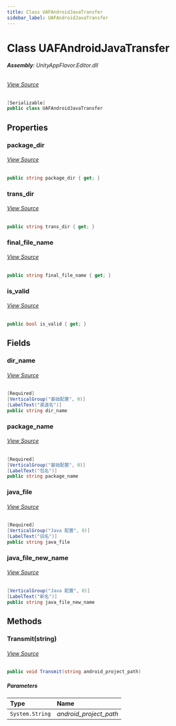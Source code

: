 ```yaml
---
title: Class UAFAndroidJavaTransfer
sidebar_label: UAFAndroidJavaTransfer
---
```

# Class UAFAndroidJavaTransfer


###### **Assembly**: UnityAppFlavor.Editor.dll
###### [View Source](https://github.com/LiuOcean/UnityAppFlavor/blob/main/UnityAppFlavor/Assets/Editor/Settings/Android/UAFAndroidJavaTransfer.cs#L8)
```csharp title="Declaration"
[Serializable]
public class UAFAndroidJavaTransfer
```
## Properties
### package_dir

###### [View Source](https://github.com/LiuOcean/UnityAppFlavor/blob/main/UnityAppFlavor/Assets/Editor/Settings/Android/UAFAndroidJavaTransfer.cs#L31)
```csharp title="Declaration"
public string package_dir { get; }
```
### trans_dir

###### [View Source](https://github.com/LiuOcean/UnityAppFlavor/blob/main/UnityAppFlavor/Assets/Editor/Settings/Android/UAFAndroidJavaTransfer.cs#L40)
```csharp title="Declaration"
public string trans_dir { get; }
```
### final_file_name

###### [View Source](https://github.com/LiuOcean/UnityAppFlavor/blob/main/UnityAppFlavor/Assets/Editor/Settings/Android/UAFAndroidJavaTransfer.cs#L42)
```csharp title="Declaration"
public string final_file_name { get; }
```
### is_valid

###### [View Source](https://github.com/LiuOcean/UnityAppFlavor/blob/main/UnityAppFlavor/Assets/Editor/Settings/Android/UAFAndroidJavaTransfer.cs#L55)
```csharp title="Declaration"
public bool is_valid { get; }
```
## Fields
### dir_name

###### [View Source](https://github.com/LiuOcean/UnityAppFlavor/blob/main/UnityAppFlavor/Assets/Editor/Settings/Android/UAFAndroidJavaTransfer.cs#L15)
```csharp title="Declaration"
[Required]
[VerticalGroup("基础配置", 0)]
[LabelText("渠道名")]
public string dir_name
```
### package_name

###### [View Source](https://github.com/LiuOcean/UnityAppFlavor/blob/main/UnityAppFlavor/Assets/Editor/Settings/Android/UAFAndroidJavaTransfer.cs#L20)
```csharp title="Declaration"
[Required]
[VerticalGroup("基础配置", 0)]
[LabelText("包名")]
public string package_name
```
### java_file

###### [View Source](https://github.com/LiuOcean/UnityAppFlavor/blob/main/UnityAppFlavor/Assets/Editor/Settings/Android/UAFAndroidJavaTransfer.cs#L25)
```csharp title="Declaration"
[Required]
[VerticalGroup("Java 配置", 0)]
[LabelText("旧名")]
public string java_file
```
### java_file_new_name

###### [View Source](https://github.com/LiuOcean/UnityAppFlavor/blob/main/UnityAppFlavor/Assets/Editor/Settings/Android/UAFAndroidJavaTransfer.cs#L29)
```csharp title="Declaration"
[VerticalGroup("Java 配置", 0)]
[LabelText("新名")]
public string java_file_new_name
```
## Methods
### Transmit(string)

###### [View Source](https://github.com/LiuOcean/UnityAppFlavor/blob/main/UnityAppFlavor/Assets/Editor/Settings/Android/UAFAndroidJavaTransfer.cs#L61)
```csharp title="Declaration"
public void Transmit(string android_project_path)
```

##### Parameters

| Type | Name |
|:--- |:--- |
| `System.String` | *android_project_path* |

